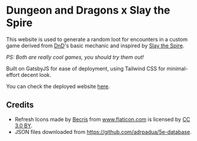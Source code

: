 # Dungeon and Dragons x Slay the Spire

This website is used to generate a random loot for encounters in a custom game derived from [DnD](https://dnd.wizards.com/)'s basic mechanic and inspired by [Slay the Spire](https://store.steampowered.com/app/646570/Slay_the_Spire/).

_PS: Both are really cool games, you should try them out!_

Built on GatsbyJS for ease of deployment, using Tailwind CSS for minimal-effort decent look.

You can check the deployed website [here](https://dnd-sts.ibel.io).

## Credits
* <div>Refresh Icons made by <a href="https://www.flaticon.com/authors/becris" title="Becris">Becris</a> from <a href="https://www.flaticon.com/" title="Flaticon">www.flaticon.com</a> is licensed by <a href="http://creativecommons.org/licenses/by/3.0/" title="Creative Commons BY 3.0" target="_blank">CC 3.0 BY</a>.</div>
* JSON files downloaded from https://github.com/adrpadua/5e-database.